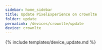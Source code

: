 ```yaml
---
sidebar: home_sidebar
title: Update PixelExperience on crownlte
folder: update
permalink: /devices/crownlte/update
device: crownlte
---
```

{% include templates/device_update.md %}
